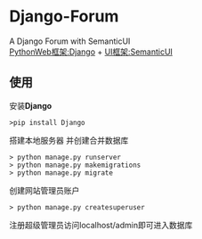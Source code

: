 # Django-Forum
A Django Forum with SemanticUI<br>
<a href='https://www.djangoproject.com/'>PythonWeb框架:Django</a> + <a href='http://www.semantic-ui.com/'>UI框架:SemanticUI</a>
## 使用
安装**Django**<br>

	>pip install Django
搭建本地服务器	并创建合并数据库<br>

	> python manage.py runserver
	> python manage.py makemigrations
	> python manage.py migrate
	
创建网站管理员账户<br>

	> python manage.py createsuperuser
	
注册超级管理员访问localhost/admin即可进入数据库<br>
